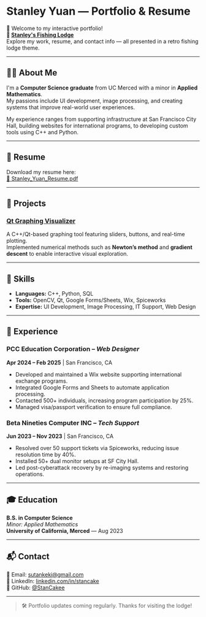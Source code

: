 # Stanley Yuan — Portfolio & Resume

🎣 Welcome to my interactive portfolio!  
**🔗 [Stanley's Fishing Lodge](https://stancakee.github.io/)**  
Explore my work, resume, and contact info — all presented in a retro fishing lodge theme.

---

## 👨‍💻 About Me

I'm a **Computer Science graduate** from UC Merced with a minor in **Applied Mathematics**.  
My passions include UI development, image processing, and creating systems that improve real-world user experiences.

My experience ranges from supporting infrastructure at San Francisco City Hall, building websites for international programs, to developing custom tools using C++ and Python.

---

## 📄 Resume

Download my resume here:  
[📄 Stanley_Yuan_Resume.pdf](assets/Stanley_Yuan_Resume.pdf)

---

## 🧰 Projects

### [Qt Graphing Visualizer](https://github.com/StanleyYuan/QtGraphingVisualizer)  
A C++/Qt-based graphing tool featuring sliders, buttons, and real-time plotting.  
Implemented numerical methods such as **Newton’s method** and **gradient descent** to enable interactive visual exploration.

---

## 🧠 Skills

- **Languages:** C++, Python, SQL  
- **Tools:** OpenCV, Qt, Google Forms/Sheets, Wix, Spiceworks  
- **Expertise:** UI Development, Image Processing, IT Support, Web Design

---

## 💼 Experience

### PCC Education Corporation – *Web Designer*  
**Apr 2024 – Feb 2025** | San Francisco, CA  
- Developed and maintained a Wix website supporting international exchange programs.  
- Integrated Google Forms and Sheets to automate application processing.  
- Contacted 500+ individuals, increasing program participation by 25%.  
- Managed visa/passport verification to ensure full compliance.

### Beta Nineties Computer INC – *Tech Support*  
**Jun 2023 – Nov 2023** | San Francisco, CA  
- Resolved over 50 support tickets via Spiceworks, reducing issue resolution time by 40%.  
- Installed 50+ dual monitor setups at SF City Hall.  
- Led post-cyberattack recovery by re-imaging systems and restoring operations.

---

## 🎓 Education

**B.S. in Computer Science**  
*Minor: Applied Mathematics*  
**University of California, Merced** — Aug 2023

---

## 📬 Contact

📧 Email: [sutankeki@gmail.com](mailto:sutankeki@gmail.com)  
🔗 LinkedIn: [linkedin.com/in/stancake](https://www.linkedin.com/in/stancake)  
🐙 GitHub: [@StanCakee](https://github.com/StanCakee)

---

> 🛠️ Portfolio updates coming regularly. Thanks for visiting the lodge!
